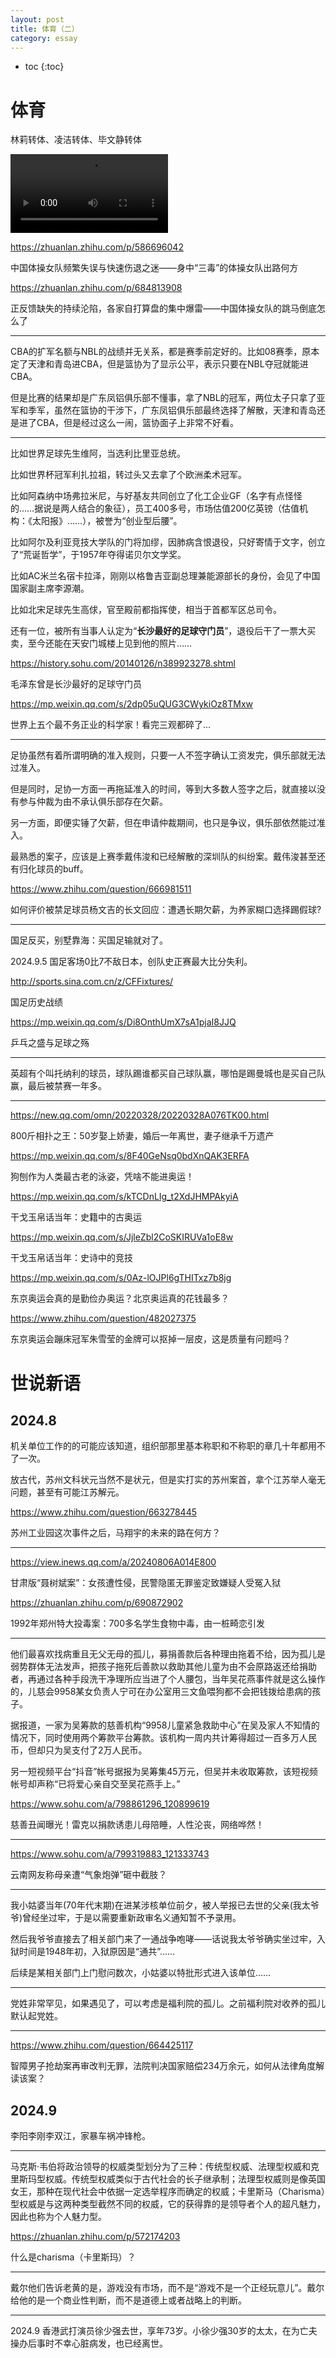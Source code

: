 ```yaml
---
layout: post
title: 体育（二）
category: essay 
---
```


* toc
{:toc}

# 体育

林莉转体、凌洁转体、毕文静转体

<video  id="myvideo" width="50%" height="auto" controls="controls" loop="loop">
    <source src="/images/img4/gymnastics.mp4" type='video/mp4' />
</video>

https://zhuanlan.zhihu.com/p/586696042

中国体操女队频繁失误与快速伤退之迷——身中“三毒”的体操女队出路何方

https://zhuanlan.zhihu.com/p/684813908

正反馈缺失的持续沦陷，各家自打算盘的集中爆雷——中国体操女队的跳马倒底怎么了

---

CBA的扩军名额与NBL的战绩并无关系，都是赛季前定好的。比如08赛季，原本定了天津和青岛进CBA，但是篮协为了显示公平，表示只要在NBL夺冠就能进CBA。

但是比赛的结果却是广东凤铝俱乐部不懂事，拿了NBL的冠军，两位太子只拿了亚军和季军，虽然在篮协的干涉下，广东凤铝俱乐部最终选择了解散，天津和青岛还是进了CBA，但是经过这么一闹，篮协面子上非常不好看。

---

比如世界足球先生维阿，当选利比里亚总统。

比如世界杯冠军利扎拉祖，转过头又去拿了个欧洲柔术冠军。

比如阿森纳中场弗拉米尼，与好基友共同创立了化工企业GF（名字有点怪怪的……据说是两人结合的象征），员工400多号，市场估值200亿英镑（估值机构：《太阳报》……），被誉为“创业型后腰”。

比如阿尔及利亚竞技大学队的门将加缪，因肺病含恨退役，只好寄情于文字，创立了“荒诞哲学”，于1957年夺得诺贝尔文学奖。

比如AC米兰名宿卡拉泽，刚刚以格鲁吉亚副总理兼能源部长的身份，会见了中国国家副主席李源潮。

比如北宋足球先生高俅，官至殿前都指挥使，相当于首都军区总司令。

还有一位，被所有当事人认定为“**长沙最好的足球守门员**”，退役后干了一票大买卖，至今还能在天安门城楼上见到他的照片……

https://history.sohu.com/20140126/n389923278.shtml

毛泽东曾是长沙最好的足球守门员

https://mp.weixin.qq.com/s/2dp05uQUG3CWykiOz8TMxw

世界上五个最不务正业的科学家！看完三观都碎了…

---

足协虽然有着所谓明确的准入规则，只要一人不签字确认工资发完，俱乐部就无法过准入。

但是同时，足协一方面一再拖延准入的时间，等到大多数人签字之后，就直接以没有参与仲裁为由不承认俱乐部存在欠薪。

另一方面，即便实锤了欠薪，但在申请仲裁期间，也只是争议，俱乐部依然能过准入。

最熟悉的案子，应该是上赛季戴伟浚和已经解散的深圳队的纠纷案。戴伟浚甚至还有归化球员的buff。

https://www.zhihu.com/question/666981511

如何评价被禁足球员杨文吉的长文回应：遭遇长期欠薪，为养家糊口选择踢假球?

---

国足反买，别墅靠海：买国足输就对了。

2024.9.5 国足客场0比7不敌日本，创队史正赛最大比分失利。

http://sports.sina.com.cn/z/CFFixtures/

国足历史战绩

https://mp.weixin.qq.com/s/Di8OnthUmX7sA1pjaI8JJQ

乒乓之盛与足球之殇

---

英超有个叫托纳利的球员，球队踢谁都买自己球队赢，哪怕是踢曼城也是买自己队赢，最后被禁赛一年多。

---

https://new.qq.com/omn/20220328/20220328A076TK00.html

800斤相扑之王：50岁娶上娇妻，婚后一年离世，妻子继承千万遗产

https://mp.weixin.qq.com/s/8F40GeNsq0bdXnQAK3ERFA

狗刨作为人类最古老的泳姿，凭啥不能进奥运！

https://mp.weixin.qq.com/s/kTCDnLIg_t2XdJHMPAkyiA

干戈玉帛话当年：史籍中的古奥运

https://mp.weixin.qq.com/s/JjleZbl2CoSKIRUVa1oE8w

干戈玉帛话当年：史诗中的竞技

https://mp.weixin.qq.com/s/0Az-lOJPl6gTHITxz7b8jg

东京奥运会真的是勤俭办奥运？北京奥运真的花钱最多？

https://www.zhihu.com/question/482027375

东京奥运会蹦床冠军朱雪莹的金牌可以抠掉一层皮，这是质量有问题吗？

# 世说新语

## 2024.8

机关单位工作的的可能应该知道，组织部那里基本称职和不称职的章几十年都用不了一次。

放古代，苏州文科状元当然不是状元，但是实打实的苏州案首，拿个江苏举人毫无问题，甚至有可能江苏解元。

https://www.zhihu.com/question/663278445

苏州工业园这次事件之后，马翔宇的未来的路在何方？

---

https://view.inews.qq.com/a/20240806A014E800

甘肃版“聂树斌案”：女孩遭性侵，民警隐匿无罪鉴定致嫌疑人受冤入狱

https://zhuanlan.zhihu.com/p/690872902

1992年郑州特大投毒案：700多名学生食物中毒，由一桩畸恋引发

---

他们最喜欢找病重且无父无母的孤儿，募捐善款后各种理由拖着不给，因为孤儿是弱势群体无法发声，把孩子拖死后善款以救助其他儿童为由不会原路返还给捐助者，再通过各种手段洗干净理所应当进了个人腰包，当年吴花燕事件就是这么操作的，儿慈会9958某女负责人宁可在办公室用三文鱼喂狗都不会把钱拨给患病的孩子。

据报道，一家为吴筹款的慈善机构“9958儿童紧急救助中心”在吴及家人不知情的情况下，同时使用两个筹款平台筹款。该机构一周内共计筹得超过一百多万人民币，但却只为吴支付了2万人民币。

另一短视频平台“抖音”帐号据报为吴筹集45万元，但吴并未收取筹款，该短视频帐号却声称“已将爱心亲自交至吴花燕手上。”

https://www.sohu.com/a/798861296_120899619

慈善丑闻曝光！雷克以捐款诱患儿母陪睡，人性沦丧，网络哗然！ 

---

https://www.sohu.com/a/799319883_121333743

云南网友称母亲遭“气象炮弹”砸中截肢？

---

我小姑婆当年(70年代末期)在进某涉核单位前夕，被人举报已去世的父亲(我太爷爷)曾经坐过牢，于是以需要重新政审名义通知暂不予录用。

然后我爷爷直接去了相关部门来了一通战争咆哮——话说我太爷爷确实坐过牢，入狱时间是1948年初，入狱原因是“通共”……

后续是某相关部门上门慰问数次，小姑婆以特批形式进入该单位……

---

党姓非常罕见，如果遇见了，可以考虑是福利院的孤儿。之前福利院对收养的孤儿默认起党姓。

---

https://www.zhihu.com/question/664425117

智障男子抢劫案再审改判无罪，法院判决国家赔偿234万余元，如何从法律角度解读该案？

## 2024.9

李阳李刚李双江，家暴车祸冲锋枪。

---

马克斯·韦伯将政治领导的权威类型划分为了三种：传统型权威、法理型权威和克里斯玛型权威。传统型权威类似于古代社会的长子继承制；法理型权威则是像英国女王，那种在现代社会中依据一定选举程序而确定的权威；卡里斯马（Charisma）型权威是与这两种类型截然不同的权威，它的获得靠的是领导者个人的超凡魅力，因此也称为个人魅力型。

https://zhuanlan.zhihu.com/p/572174203

什么是charisma（卡里斯玛）？

---

戴尔他们告诉老黄的是，游戏没有市场，而不是“游戏不是一个正经玩意儿”。戴尔给他的是一个商业性判断，而不是道德上或者战略上的判断。

---

2024.9 香港武打演员徐少强去世，享年73岁。小徐少强30岁的太太，在为亡夫操办后事时不幸心脏病发，也已经离世。
